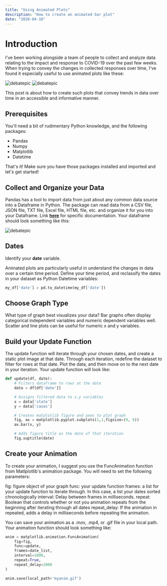```yaml
---
title: "Using Animated Plots"
description: "How to create an animated bar plot"
date: "2020-04-10"
---
```


<h1> Introduction </h1>

I've been working alongside a team of people to collect and analyze data relating to the impact and response to COVID-19 over the past few weeks. When trying to convey the changes in collected responses over time, I've found it especially useful to use animated plots like these: 

![debatepic](/Plots/COVIDPlots/CTY-bar-ani.gif "Logo Title Text 1")
![debatepic](/Plots/COVIDPlots/MapAnimations/counties_outlines.gif "Logo Title Text 1")

This post is about how to create such plots that convey trends in data over time in an accessible and informative manner.

## Prerequisites

You'll need a bit of rudimentary Python knowledge, and the following packages:
- Pandas
- Numpy
- Matplotlib
- Datetime

That's it! Make sure you have those packages installed and imported and let's get started!

## Collect and Organize your Data 

Pandas has a tool to import data from just about any common data source into a Dataframe in Python. The package can read data from a CSV file, JSON file, TXT file, Excel file, HTML file, etc. and organize it for you into your Dataframe. Link [**here**](https://pandas.pydata.org/pandas-docs/stable/user_guide/io.html) for specific documentation. Your dataframe should look something like this:

![debatepic](/Plots/COVIDdfexample.png "Logo Title Text 1")

## Dates

Identify your **date** variable.

Animated plots are particularly useful in understand the changes in data over a certain time period. Define your time period, and reclassify the dates in your dataset as Python Datetime variables:

```python
my_df['date'] = pd.to_datetime(my_df['date'])
```

## Choose Graph Type

What type of graph best visualizes your data? Bar graphs often display categorical independent variables and numeric dependent variables well. Scatter and line plots can be useful for numeric x and y variables.

## Build your Update Function

The update function will iterate through your chosen dates, and create a static plot image at that date. Through each iteration, redefine the dataset to filter for rows at that date. Plot the data, and then move on to the next date in your iteration. Your update function will look like:

```python
def update(df, date):
    # Filters dataframe to rows at the date
    data = df[df['date']]

    # Assigns filtered data to x,y variables
    x = data['state']
    y = data['cases']

    # Creates matplotlib figure and axes to plot graph
    fig, ax = matplotlib.pyplot.subplots(1,1,figsize=(9, 6))
    ax.bar(x, y)

    # Adds figure title as the date of that iteration
    fig.suptitle(date)

```

## Create your Animation

To create your animation, I suggest you use the FuncAnimation function from Matlplotlib's animation package. You will need to set the following parameters:

fig: figure object of your graph
func: your update function
frames: a list for your update function to iterate through. In this case, a list your dates sorted chronologically
interval: Delay between frames in milliseconds.
repeat: Boolean that controls whether or not you animation repeats from the beginning after iterating through all dates
repeat_delay: If the animation in repeated, adds a delay in milliseconds before repeating the animation.


You can save your animation as a .mov, .mp4, or .gif file in your local path. Your animation function should look something like:

```python
anim = matplotlib.animation.FuncAnimation(
    fig=fig, 
    func=update, 
    frames=date_list, 
    interval=1000, 
    repeat=True, 
    repeat_delay=2000
)

anim.save(local_path+'myanim.gif')
``` 












